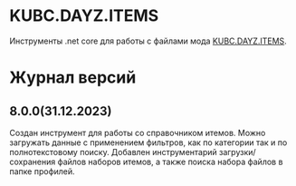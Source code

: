 # KUBC.DAYZ.ITEMS
Инструменты .net core для работы c файлами мода [KUBC.DAYZ.ITEMS](https://kubcoder.ru/dayz/items/index).

# Журнал версий

## 8.0.0(31.12.2023)
Создан инструмент для работы со справочником итемов. Можно загружать данные с применением фильтров, как по категории так и по полнотекстовому поиску.
Добавлен инструментарий загрузки/сохранения файлов наборов итемов, а также поиска набора файлов в папке профилей.
